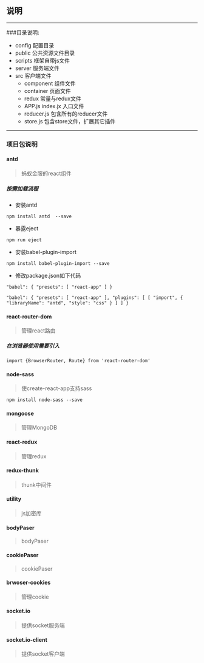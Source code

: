 ## 说明

-------------------

###目录说明:
- config   配置目录
- public   公共资源文件目录
- scripts  框架自带js文件
- server   服务端文件
- src      客户端文件
    - component 组件文件
    - container 页面文件
    - redux 常量与redux文件
    - APP.js index.jx 入口文件
    - reducer.js 包含所有的reducer文件
    - store.js  包含store文件，扩展其它插件
-------------------

### 项目包说明
#### antd
> 蚂蚁金服的react组件
##### 按需加载流程
- 安装antd

`
npm install antd  --save
`
- 暴露eject

`npm run eject`
- 安装babel-plugin-import

`
npm install babel-plugin-import --save
`
- 修改package.json如下代码

`
"babel": {
    "presets": [
      "react-app"
    ]
  }
`

`
"babel": {
    "presets": [
      "react-app"
    ],
    "plugins": [
      [
        "import",
        {
          "libraryName": "antd",
          "style": "css"
        }
      ]
    ]
  }
`

#### react-router-dom
> 管理react路由
##### 在浏览器使用需要引入
`
import {BrowserRouter, Route} from 'react-router-dom'
`

#### node-sass
> 使create-react-app支持sass

`
npm install node-sass --save
`

#### mongoose
> 管理MongoDB

#### react-redux
>管理redux

#### redux-thunk
>thunk中间件

#### utility
>js加密库

#### bodyPaser
> bodyPaser

#### cookiePaser
> cookiePaser

#### brwoser-cookies
> 管理cookie

#### socket.io
> 提供socket服务端

#### socket.io-client
> 提供socket客户端
